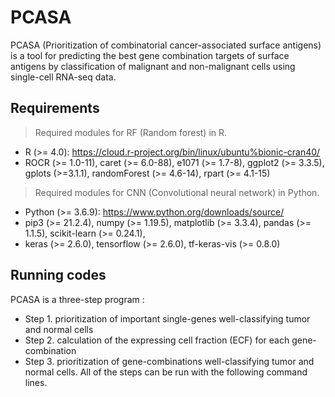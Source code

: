 # PCASA
PCASA (Prioritization of combinatorial cancer-associated surface antigens) is a tool for predicting the best gene combination targets of surface antigens by classification of malignant and non-malignant cells using single-cell RNA-seq data.

## Requirements
> Required modules for RF (Random forest) in R.

* R (>= 4.0): https://cloud.r-project.org/bin/linux/ubuntu%bionic-cran40/
* ROCR (>= 1.0-11), caret (>= 6.0-88), e1071 (>= 1.7-8), ggplot2 (>= 3.3.5), gplots (>=3.1.1), randomForest (>= 4.6-14), rpart (>= 4.1-15)

> Required modules for CNN (Convolutional neural network) in Python.

* Python (>= 3.6.9): https://www.python.org/downloads/source/
* pip3 (>= 21.2.4), numpy (>= 1.19.5), matplotlib (>= 3.3.4), pandas (>= 1.1.5), scikit-learn (>= 0.24.1), 
* keras (>= 2.6.0), tensorflow (>= 2.6.0), tf-keras-vis (>= 0.8.0)

## Running codes
PCASA is a three-step program :
* Step 1. prioritization of important single-genes well-classifying tumor and normal cells
* Step 2. calculation of the expressing cell fraction (ECF) for each gene-combination
* Step 3. prioritization of gene-combinations well-classifying tumor and normal cells.
All of the steps can be run with the following command lines.

